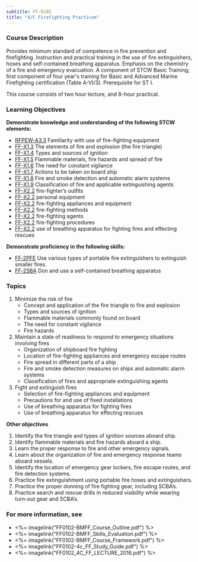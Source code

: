 ```yaml
---
subtitle: FF-0102
title: "4/C Firefighting Practicum"
---
```


### Course Description

Provides minimum standard of competence in fire prevention and firefighting. Instruction and practical training in the use of fire extinguishers, hoses and self-contained breathing apparatus. Emphasis on the chemistry of a fire and emergency evacuation. A component of STCW Basic Training; first component of four year's training for Basic and Advanced Marine Firefighting certification (Table A-VI/3). Prerequisite for ST I.

This course consists of two hour lecture, and 8-hour practical.


### Learning Objectives

**Demonstrate knowledge and understanding of the following STCW elements:**

* [RFPEW-A3.3]({{site.baseurl}}/tables/34.html#RFPEW-A3.3) Familiarity with use of fire-fighting equipment
* [FF-X1.3]({{site.baseurl}}/tables/612.html#FF-X1.3) The elements of fire and explosion (the fire triangle)
* [FF-X1.4]({{site.baseurl}}/tables/612.html#FF-X1.4) Types and sources of ignition
* [FF-X1.5]({{site.baseurl}}/tables/612.html#FF-X1.5) Flammable materials, fire hazards and spread of fire
* [FF-X1.6]({{site.baseurl}}/tables/612.html#FF-X1.6) The need for constant vigilance
* [FF-X1.7]({{site.baseurl}}/tables/612.html#FF-X1.7) Actions to be taken on board ship
* [FF-X1.8]({{site.baseurl}}/tables/612.html#FF-X1.8) Fire and smoke detection and automatic alarm systems
* [FF-X1.9]({{site.baseurl}}/tables/612.html#FF-X1.9) Classification of fire and applicable extinguishing agents
* [FF-X2.2]({{site.baseurl}}/tables/612.html#FF-X2.2) fire-fighter’s outfits
* [FF-X2.2]({{site.baseurl}}/tables/612.html#FF-X2.2) personal equipment
* [FF-X2.2]({{site.baseurl}}/tables/612.html#FF-X2.2) fire-fighting appliances and equipment
* [FF-X2.2]({{site.baseurl}}/tables/612.html#FF-X2.2) fire-fighting methods 
* [FF-X2.2]({{site.baseurl}}/tables/612.html#FF-X2.2) fire-fighting agents 
* [FF-X2.2]({{site.baseurl}}/tables/612.html#FF-X2.2) fire-fighting procedures
* [FF-X2.2]({{site.baseurl}}/tables/612.html#FF-X2.2) use of breathing apparatus for fighting fires and effecting rescues

**Demonstrate proficiency in the following skills:**

* [FF‑2PFE](FF-2PFE) Use various types of portable fire extinguishers to extinguish smaller fires.
* [FF‑2SBA](FF-2SBA) Don and use a self-contained breathing apparatus

### Topics

1. Minimize the risk of fire
	* Concept and application of the fire triangle to fire and explosion
	* Types and sources of ignition
	* Flammable materials commonly found on board
	* The need for constant vigilance
	* Fire hazards
2. Maintain a state of readiness to respond to emergency situations involving fires
	* Organization of shipboard fire fighting
	* Location of fire-fighting  appliances and emergency escape routes
	* Fire spread in different parts of a ship
	* Fire and smoke detection measures on ships and automatic alarm systems
	* Classification of fires and appropriate extinguishing agents
3. Fight and extinguish fires
	* Selection of fire-fighting appliances and equipment
	* Precautions for and use of fixed installations
	* Use of breathing apparatus for fighting fires
	* Use of breathing apparatus for effecting rescues



**Other objectives**


1. Identify the fire triangle and types of ignition sources aboard ship.
2. Identify flammable materials and fire hazards aboard a ship.
3. Learn the proper response to fire and other emergency signals.
4. Learn about the organization of fire and emergency response teams aboard vessels.
5. Identify the location of emergency gear lockers, fire escape routes, and fire detection systems.
6. Practice fire extinguishment using portable fire hoses and extinguishers.
7. Practice the proper donning of fire fighting gear, including SCBA’s.
8. Practice search and rescue drills in reduced visibility while wearing turn-out gear and SCBA’s.


### For more information, see 

* <%= imagelink("FF0102-BMFF_Course_Outline.pdf") %> 
* <%= imagelink("FF0102-BMFF_Skills_Evaluation.pdf") %> 
* <%= imagelink("FF0102-BMFF_Course_Framework.pdf") %> 
* <%= imagelink("FF0102-4c_FF_Study_Guide.pdf") %> 
* <%= imagelink("FF0102_4C_FF_LECTURE_2016.pdf") %> 



